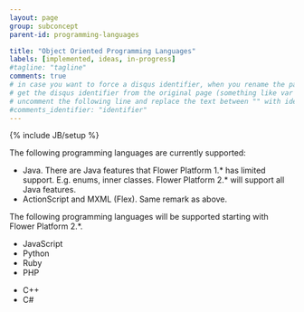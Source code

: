 ```yaml
---
layout: page
group: subconcept
parent-id: programming-languages

title: "Object Oriented Programming Languages"
labels: [implemented, ideas, in-progress]
#tagline: "tagline"
comments: true
# in case you want to force a disqus identifier, when you rename the page
# get the disqus identifier from the original page (something like var disqus_identifier = 'ident';),
# uncomment the following line and replace the text between "" with ident
#comments_identifier: "identifier"
---
```

{% include JB/setup %}

The following programming languages are currently supported:
<ul>
<li>Java. <span class="text-warning">There are Java features that Flower Platform 1.* has limited support. E.g. enums, inner classes. Flower Platform 2.* will support all Java features.</span></li>
<li>ActionScript and MXML (Flex). <span class="text-warning">Same remark as above</span>.</li>
</ul>

<!-- label:in-progress -->
The following programming languages will be supported starting with Flower Platform 2.\*.
* JavaScript
* Python
* Ruby
* PHP

<!-- label:ideas -->
* C++
* C#